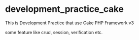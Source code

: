 # development_practice_cake

This is Development Practice that use Cake PHP Framework v3

some feature like crud, session, verification etc.
